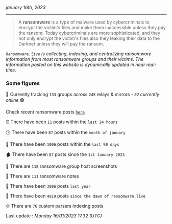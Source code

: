 _january 16th, 2023_

---

> A **ransomware** is a type of malware used by cybercriminals to encrypt the victim's files and make them inaccessible unless they pay the ransom. Today cybercriminals are more sophisticated, and they not only encrypt the victim's files also they leaking their data to the Darknet unless they will pay the ransom.


_`Ransomware.live` is collecting, indexing, and centralizing ransomware information from most ransomware groups and their victims. The information posted on this website is dynamically updated in near real-time._

### Some figures 

🔎 Currently tracking `133` groups across `245` relays & mirrors - _`62` currently online_ 🟢

Check recent ransomware posts [`here`](recentposts.md)


⏰ There have been `11` posts within the `last 24 hours`

🕓 There have been `87` posts within the `month of january`

📅 There have been `1006` posts within the `last 90 days`

🏚 There have been `87` posts since the `1st January 2023`

📸 There are `118` ransomware group host screenshots

📝 There are `111` ransomware notes

🚀 There have been `3086` posts `last year`

🐣 There have been `4919` posts `since the dawn of ransomware.live`

⚙️ There are `76` custom parsers indexing posts



Last update : _Monday 16/01/2023 17.32 (UTC)_

